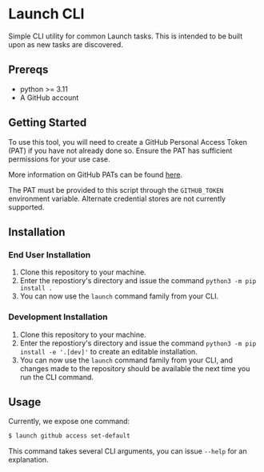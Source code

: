 # Launch CLI

Simple CLI utility for common Launch tasks. This is intended to be built upon as new tasks are discovered.

## Prereqs

- python >= 3.11
- A GitHub account

## Getting Started

To use this tool, you will need to create a GitHub Personal Access Token (PAT) if you have not already done so. Ensure the PAT has sufficient permissions for your use case.

More information on GitHub PATs can be found [here](https://docs.github.com/en/authentication/keeping-your-account-and-data-secure/managing-your-personal-access-tokens).

The PAT must be provided to this script through the `GITHUB_TOKEN` environment variable. Alternate credential stores are not currently supported.

## Installation

### End User Installation
1. Clone this repository to your machine.
2. Enter the repostiory's directory and issue the command `python3 -m pip install .`
3. You can now use the `launch` command family from your CLI.


### Development Installation

1. Clone this repository to your machine.
2. Enter the repostiory's directory and issue the command `python3 -m pip install -e '.[dev]'` to create an editable installation.
3. You can now use the `launch` command family from your CLI, and changes made to the repository should be available the next time you run the CLI command.

## Usage

Currently, we expose one command:

```sh
$ launch github access set-default
```

This command takes several CLI arguments, you can issue `--help` for an explanation.
